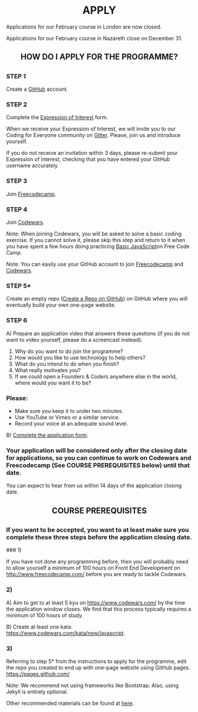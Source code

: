 <h1 align='center'>APPLY</h1>

  Applications for our February course in London are now closed.

  Applications for our February course in Nazareth close on December 31.

<h2 align='center'> HOW DO I APPLY FOR THE PROGRAMME?<h2>

### STEP 1

  Create a [GitHub](https://www.github.com) account.

### STEP 2

  Complete the [Expression of Interest](http://www.foundersandcoders.com/apply/interest.html) form.


  When we receive your Expression of Interest, we will invite you to our Coding for Everyone community on [Gitter](https://gitter.im/codingforeveryone). Please, join us and introduce yourself.

  If you do not receive an invitation within 3 days, please re-submit your Expression of Interest, checking that you have entered your GitHub username accurately.

### STEP 3

  Join [Freecodecamp](http://www.freecodecamp.com/).

### STEP 4

  Join [Codewars](https://www.codewars.com/).

  Note: When joining Codewars, you will be asked to solve a basic coding exercise. If you cannot solve it, please skip this step and return to it when you have spent a few hours doing practicing [Basic JavaScript](https://www.freecodecamp.com/map-aside#nested-collapseBasicJavaScript)on Free Code Camp.

  Note: You can easily use your GitHub account to join [Freecodecamp](http://www.freecodecamp.com/) and [Codewars](https://www.codewars.com/).

### STEP 5*

  Create an empty repo ([Create a Repo on GitHub](https://help.github.com/articles/create-a-repo/)) on GitHub where you will eventually build your own one-page website.

### STEP 6

  A) Prepare an application video that answers these questions (if you do not want to video yourself, please do a screencast instead):

  1. Why do you want to do join the programme?
  2. How would you like to use technology to help others?
  3. What do you intend to do when you finish?
  4. What really motivates you?
  5. If we could open a Founders & Coders anywhere else in the world, where would you want it to be?

### Please:
  * Make sure you keep it to under two minutes.
  * Use YouTube or Vimeo or a similar service.
  * Record your voice at an adequate sound level.


  B) [Complete the application form](http://www.foundersandcoders.com/apply/now).

  <h3>Your application will be considered only after the closing date for applications, so you can continue to work on Codewars and Freecodecamp (See COURSE PREREQUISITES below) until that date.</h3>

  You can expect to hear from us within 14 days of the application closing date.

<h2 align='center'>COURSE PREREQUISITES<h2>
<h3> If you want to be accepted, you want to at least make sure you complete these three steps before the application closing date.</h3>
### 1)

  If you have not done any programming before, then you will probably need to allow yourself a minimum of 100 hours on Front End Development on http://www.freecodecamp.com/ before you are ready to tackle Codewars.

### 2)

  A) Aim to get to at least 5 kyu on https://www.codewars.com/ by the time the application window closes. We find that this process typically requires a minimum of 100 hours of study.

  B) Create at least one kata: https://www.codewars.com/kata/new/javascript.

### 3)

  Referring to step 5* from the instructions to apply for the programme, edit the repo you created to end up with one-page website using GitHub pages. https://pages.github.com/

  Note: We recommend not using frameworks like Bootstrap. Also, using Jekyll is entirely optional.

  Other recommended materials can be found at [here](https://github.com/foundersandcoders/recommended-materials).
